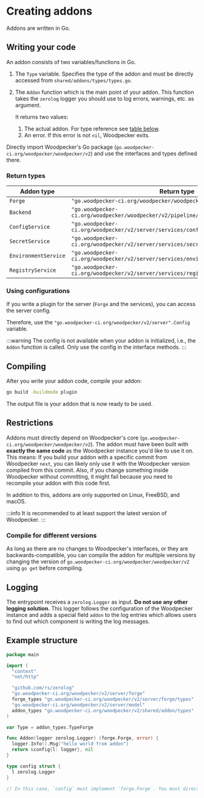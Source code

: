 # Creating addons

Addons are written in Go.

## Writing your code

An addon consists of two variables/functions in Go.

1. The `Type` variable. Specifies the type of the addon and must be directly accessed from `shared/addons/types/types.go`.
2. The `Addon` function which is the main point of your addon.
   This function takes the `zerolog` logger you should use to log errors, warnings, etc. as argument.

   It returns two values:

   1. The actual addon. For type reference see [table below](#return-types).
   2. An error. If this error is not `nil`, Woodpecker exits.

Directly import Woodpecker's Go package (`go.woodpecker-ci.org/woodpecker/woodpecker/v2`) and use the interfaces and types defined there.

### Return types

| Addon type           | Return type                                                                      |
| -------------------- | -------------------------------------------------------------------------------- |
| `Forge`              | `"go.woodpecker-ci.org/woodpecker/woodpecker/v2/server/forge".Forge`             |
| `Backend`            | `"go.woodpecker-ci.org/woodpecker/woodpecker/v2/pipeline/backend/types".Backend` |
| `ConfigService`      | `"go.woodpecker-ci.org/woodpecker/v2/server/services/config".Extension`           |
| `SecretService`      | `"go.woodpecker-ci.org/woodpecker/v2/server/services/secret".SecretService`                |
| `EnvironmentService` | `"go.woodpecker-ci.org/woodpecker/v2/server/services/environment".EnvironmentService`           |
| `RegistryService`    | `"go.woodpecker-ci.org/woodpecker/v2/server/services/registry".RegistryService`              |

### Using configurations

If you write a plugin for the server (`Forge` and the services), you can access the server config.

Therefore, use the `"go.woodpecker-ci.org/woodpecker/v2/server".Config` variable.

:::warning
The config is not available when your addon is initialized, i.e., the `Addon` function is called.
Only use the config in the interface methods.
:::

## Compiling

After you write your addon code, compile your addon:

```sh
go build -buildmode plugin
```

The output file is your addon that is now ready to be used.

## Restrictions

Addons must directly depend on Woodpecker's core (`go.woodpecker-ci.org/woodpecker/woodpecker/v2`).
The addon must have been built with **exactly the same code** as the Woodpecker instance you'd like to use it on. This means: If you build your addon with a specific commit from Woodpecker `next`, you can likely only use it with the Woodpecker version compiled from this commit.
Also, if you change something inside Woodpecker without committing, it might fail because you need to recompile your addon with this code first.

In addition to this, addons are only supported on Linux, FreeBSD, and macOS.

:::info
It is recommended to at least support the latest version of Woodpecker.
:::

### Compile for different versions

As long as there are no changes to Woodpecker's interfaces,
or they are backwards-compatible, you can compile the addon for multiple versions
by changing the version of `go.woodpecker-ci.org/woodpecker/woodpecker/v2` using `go get` before compiling.

## Logging

The entrypoint receives a `zerolog.Logger` as input. **Do not use any other logging solution.** This logger follows the configuration of the Woodpecker instance and adds a special field `addon` to the log entries which allows users to find out which component is writing the log messages.

## Example structure

```go
package main

import (
  "context"
  "net/http"

  "github.com/rs/zerolog"
  "go.woodpecker-ci.org/woodpecker/v2/server/forge"
  forge_types "go.woodpecker-ci.org/woodpecker/v2/server/forge/types"
  "go.woodpecker-ci.org/woodpecker/v2/server/model"
  addon_types "go.woodpecker-ci.org/woodpecker/v2/shared/addon/types"
)

var Type = addon_types.TypeForge

func Addon(logger zerolog.Logger) (forge.Forge, error) {
  logger.Info().Msg("hello world from addon")
  return &config{l: logger}, nil
}

type config struct {
  l zerolog.Logger
}

// In this case, `config` must implement `forge.Forge`. You must directly use Woodpecker's packages - see imports above.
```
